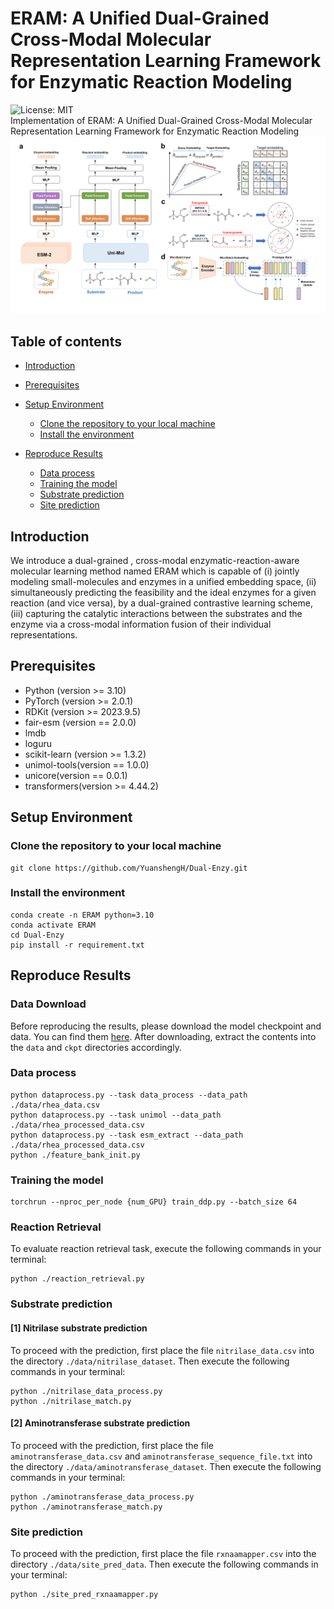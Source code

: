 # ERAM: A Unified Dual-Grained Cross-Modal Molecular Representation Learning Framework for Enzymatic Reaction Modeling
![License: MIT](https://img.shields.io/badge/License-MIT-yellow.svg) <br>
Implementation of ERAM: A Unified Dual-Grained Cross-Modal Molecular Representation Learning Framework for Enzymatic Reaction Modeling<br>
![model_overview](./figure/model_overview.png)


## Table of contents

- [Introduction](#introduction)
- [Prerequisites](#prerequisites)
- [Setup Environment](#setup-environment)
  - [Clone the repository to your local machine](#clone-the-repository-to-your-local-machine)
  - [Install the environment](#install-the-environment)

- [Reproduce Results](#reproduce-results)

  - [Data process](#data-process)
  - [Training the model](#training-the-model)
  - [Substrate prediction](#substrate-prediction)
  - [Site prediction](#site-prediction)


## Introduction

We introduce a dual-grained , cross-modal enzymatic-reaction-aware molecular learning method named ERAM which is capable of  (i) jointly modeling small-molecules and enzymes in a unified embedding space, (ii) simultaneously predicting the feasibility and the ideal enzymes for a given reaction (and vice versa), by a dual-grained contrastive learning scheme, (iii) capturing the catalytic interactions between the substrates and the enzyme via a cross-modal information fusion of their individual representations.

## Prerequisites
* Python (version >= 3.10) 
* PyTorch (version >= 2.0.1) 
* RDKit (version >= 2023.9.5)
* fair-esm (version == 2.0.0)
* lmdb 
* loguru 
* scikit-learn (version >= 1.3.2)
* unimol-tools(version == 1.0.0)
* unicore(version == 0.0.1)
* transformers(version >= 4.44.2)

## Setup Environment

### Clone the repository to your local machine

```
git clone https://github.com/YuanshengH/Dual-Enzy.git
```

### Install the environment

```
conda create -n ERAM python=3.10
conda activate ERAM
cd Dual-Enzy
pip install -r requirement.txt
```

## Reproduce Results

### Data Download
Before reproducing the results, please download the model checkpoint and data. You can find them [here](https://drive.google.com/file/d/1o-i4cl2u5j6cL5RDbutAeoQTuZxpD6ND/view?usp=sharing "download").  After downloading, extract the contents into the `data` and `ckpt` directories accordingly.

### Data process

```
python dataprocess.py --task data_process --data_path ./data/rhea_data.csv
python dataprocess.py --task unimol --data_path ./data/rhea_processed_data.csv
python dataprocess.py --task esm_extract --data_path ./data/rhea_processed_data.csv
python ./feature_bank_init.py
```

### Training the model
```
torchrun --nproc_per_node {num_GPU} train_ddp.py --batch_size 64
``` 

### Reaction Retrieval
To evaluate reaction retrieval task, execute the following commands in your terminal:
```
python ./reaction_retrieval.py
```

### Substrate prediction
#### [1] Nitrilase substrate prediction
To proceed with the prediction, first place the file `nitrilase_data.csv` into the directory `./data/nitrilase_dataset`. Then execute the following commands in your terminal:
```
python ./nitrilase_data_process.py
python ./nitrilase_match.py
```

#### [2] Aminotransferase substrate prediction
To proceed with the prediction, first place the file `aminotransferase_data.csv` and `aminotransferase_sequence_file.txt` into the directory `./data/aminotransferase_dataset`. Then execute the following commands in your terminal:
```
python ./aminotransferase_data_process.py
python ./aminotransferase_match.py
```

### Site prediction
To proceed with the prediction, first place the file `rxnaamapper.csv` into the directory `./data/site_pred_data`. Then execute the following commands in your terminal:
```
python ./site_pred_rxnaamapper.py
```